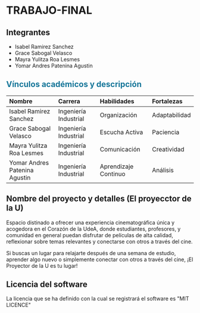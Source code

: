 # TRABAJO-FINAL
## Integrantes
- Isabel Ramirez Sanchez
- Grace Sabogal Velasco
- Mayra Yulitza Roa Lesmes
- Yomar Andres Patenina Agustin
  
## <font color='157699'> **Vínculos académicos y descripción** </font>
| Nombre | Carrera	| Habilidades | Fortalezas | 
|:---|:---|:---|:---|
| Isabel Ramirez Sanchez | Ingeniería Industrial	| Organización	| Adaptabilidad	|
| Grace Sabogal Velasco | Ingeniería Industrial	| Escucha Activa	| Paciencia	|
| Mayra Yulitza Roa Lesmes | Ingeniería Industrial	| Comunicación	| Creatividad	|
| Yomar Andres Patenina Agustin | Ingeniería Industrial	| Aprendizaje Continuo	| Análisis	|

## Nombre del proyecto y detalles (El proyecctor de la U)

Espacio distinado a ofrecer una experiencia cinematográfica única y acogedora en el Corazón de la UdeA, donde estudiantes, profesores, 
y comunidad en general puedan disfrutar de películas de alta calidad, reflexionar sobre temas relevantes y conectarse con otros a través del cine.

Si buscas un lugar para relajarte después de una semana de estudio, aprender algo nuevo o simplemente conectar con otros a través del cine, ¡El Proyector de la U es tu lugar!

## Licencia del software

La licencia que se ha definido con la cual se registrará el software es "MIT LICENCE"
